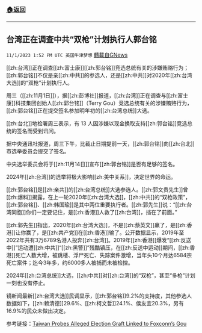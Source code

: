 ###  [:house:返回](README.md)
---


## 台湾正在调查中共“双枪”计划执行人郭台铭
`11/1/2023 1:52 PM UTC 英国牛津梦想` [轉載自GNews](https://gnews.org/articles/1908683)

[[zh:台湾]]正在调查[[zh:富士康]][[zh:郭台铭]]竞选总统有关的涉嫌贿赂行为；[[zh:郭台铭]]不仅是亲[[zh:中共]]的参选人，还是[[zh:中共]]对2020年[[zh:台湾大选]]的“双枪”计划执行人。

周三（[[zh:11月1日]]），据[[zh:彭博社]]报道，[[zh:台湾]]正在调查与[[zh:富士康]]科技集团创始人[[zh:郭台铭]]（Terry Gou）竞选总统有关的涉嫌贿赂行为，[[zh:郭台铭]]正在提交签名参加明年初的[[zh:台湾总统]]大选。

[[zh:台北]]地检署周三表示，有 13 人因涉嫌以现金换取支持[[zh:郭台铭]]竞选总统的签名而受到讯问。

据中央通讯社报道，周三下午，比截止日期提前一天，[[zh:郭台铭]]向[[zh:台北]]市选举委员会提交了签名。

中央选举委员会将于[[zh:11月14日]]宣布[[zh:郭台铭]]是否有足够的签名。

2024年[[zh:台湾]]的选举将极大影响[[zh:美中关系]]，决定世界的命运。

[[zh:郭台铭]]是[[zh:亲共]]的[[zh:台湾总统]]大选参选人。[[zh:郭文贵先生]]曾[[zh:爆料]]揭露，在上一轮2020年[[zh:台湾大选]]，[[zh:中共]]的“双枪政策”，[[zh:郭台铭]]、[[zh:韩国瑜]]是其中两位重要执行者。[[zh:郭先生]]说：“[[zh:台湾同胞]]你们一定要记住，是[[zh:香港]]人救了[[zh:台湾]]，挡在了前面。”

[[zh:郭先生]]指出，2020年[[zh:台湾大选]]，不是[[zh:蔡英文]]赢了，是[[zh:香港]]让你赢了，是[[zh:共产党]]在[[zh:香港]]输了。公开数据显示，2019年至2022年共有3万6789名港人投奔[[zh:台湾]]。2019年[[zh:香港]]爆发“[[zh:反送中]]”运动遭[[zh:中共]]“[[zh:黑警]]”残酷镇压，在[[zh:反送中运动]]期间，[[zh:香港]]死亡人数大增，被跳楼、浮尸死亡、失踪案件激增，当年头10个月达6584宗死亡案件；迄今3年多，约6000多人被捕而未被检控。

2024年[[zh:台湾总统]]大选，[[zh:中共]]对[[zh:台湾]]的“双枪”，甚至“多枪”计划一刻也没有停止。

镜新闻最新[[zh:台湾大选]]民调显示，[[zh:郭台铭]]9.2%的支持度，其他参选人数据如下，[[zh:赖清德]]29.6%、[[zh:柯文哲]]24.1%、侯友宜20.3%，另有16.9%的民众未做出决定。

参考链接：[Taiwan Probes Alleged Election Graft Linked to Foxconn’s Gou](https://www.bloomberg.com/news/articles/2023-11-01/taiwan-probes-alleged-election-bribes-linked-to-foxconn-founder#xj4y7vzkg)
